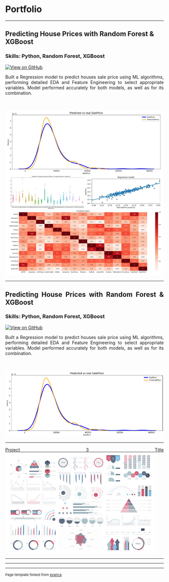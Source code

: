 # Portfolio

---

## Predicting House Prices with Random Forest & XGBoost 

### **Skills:** Python, Random Forest, XGBoost

[![View on GitHub](https://img.shields.io/badge/GitHub-View_on_GitHub-blue?logo=GitHub)](https://github.com/Melo97/Real-Estate-Sales-Price-Regression-Using-RF-and-XGBoost)

<div style="text-align: justify"> Built a Regression model to predict houses sale price using ML algorithms, performing detailed EDA and Feature Engineering to select appropriate variables. Model performed accurately for both models, as well as for its combination. 
<br><br><br>
   
<img src="images/HP project.jpeg"/></center>

---
## Predicting House Prices with Random Forest & XGBoost 

### **Skills:** Python, Random Forest, XGBoost

[![View on GitHub](https://img.shields.io/badge/GitHub-View_on_GitHub-blue?logo=GitHub)](https://github.com/Melo97/Real-Estate-Sales-Price-Regression-Using-RF-and-XGBoost)

<div style="text-align: justify"> Built a Regression model to predict houses sale price using ML algorithms, performing detailed EDA and Feature Engineering to select appropriate variables. Model performed accurately for both models, as well as for its combination. 
<br><br><br>
   
<img src="images/Hp Predicted vs Real SalePrice.png"/></center>

---
[Project 3 Title](http://example.com/)
<img src="images/dummy_thumbnail.jpg?raw=true"/>

---


---


---
<p style="font-size:11px">Page template forked from <a href="https://github.com/evanca/quick-portfolio">evanca</a></p>
<!-- Remove above link if you don't want to attibute -->
